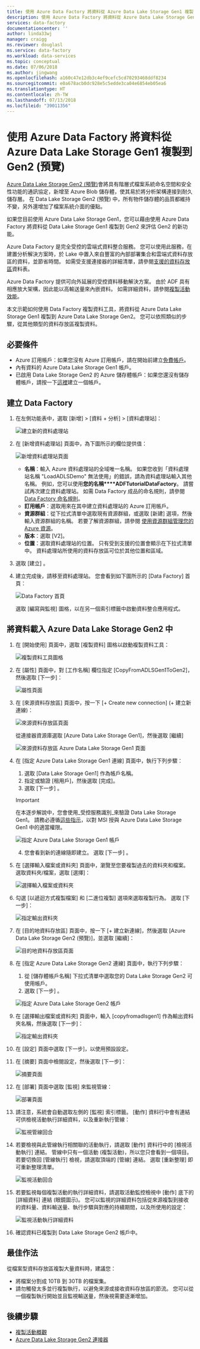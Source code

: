 ```yaml
---
title: 使用 Azure Data Factory 將資料從 Azure Data Lake Storage Gen1 複製到 Gen2 (預覽)
description: 使用 Azure Data Factory 將資料從 Azure Data Lake Storage Gen1 複製到 Gen2 (預覽)
services: data-factory
documentationcenter: ''
author: linda33wj
manager: craigg
ms.reviewer: douglasl
ms.service: data-factory
ms.workload: data-services
ms.topic: conceptual
ms.date: 07/06/2018
ms.author: jingwang
ms.openlocfilehash: a160c47e12db3c4ef9cefc5cd70293468ddf8234
ms.sourcegitcommit: e0a678acb0dc928e5c5edde3ca04e6854eb05ea6
ms.translationtype: HT
ms.contentlocale: zh-TW
ms.lasthandoff: 07/13/2018
ms.locfileid: "39011356"
---
```

# <a name="copy-data-from-azure-data-lake-storage-gen1-to-gen2-preview-with-azure-data-factory"></a>使用 Azure Data Factory 將資料從 Azure Data Lake Storage Gen1 複製到 Gen2 (預覽)

[Azure Data Lake Storage Gen2 (預覽)](../storage/data-lake-storage/introduction.md)會將具有階層式檔案系統命名空間和安全性功能的通訊協定，新增至 Azure Blob 儲存體，使其易於將分析架構連接到耐久儲存層。 在 Data Lake Storage Gen2 (預覽) 中，所有物件儲存體的品質都維持不變，另外還增加了檔案系統介面的優點。

如果您目前使用 Azure Data Lake Storage Gen1，您可以藉由使用 Azure Data Factory 將資料從 Data Lake Storage Gen1 複製到 Gen2 來評估 Gen2 的新功能。

Azure Data Factory 是完全受控的雲端式資料整合服務。 您可以使用此服務，在建置分析解決方案時，於 Lake 中置入來自豐富的內部部署集合和雲端式資料存放區的資料，並節省時間。 如需受支援連接器的詳細清單，請參閱[支援的資料存放區](copy-activity-overview.md#supported-data-stores-and-formats)資料表。

Azure Data Factory 提供可向外延展的受控資料移動解決方案。 由於 ADF 具有相應放大架構，因此能以高輸送量來內嵌資料。 如需詳細資料，請參閱[複製活動效能](copy-activity-performance.md)。

本文示範如何使用 Data Factory 複製資料工具，將資料從 Azure Data Lake Storage Gen1 複製到 Azure Data Lake Storage Gen2。 您可以依照類似的步驟，從其他類型的資料存放區複製資料。

## <a name="prerequisites"></a>必要條件

* Azure 訂用帳戶：如果您沒有 Azure 訂用帳戶，請在開始前建立[免費帳戶](https://azure.microsoft.com/free/)。
* 內有資料的 Azure Data Lake Storage Gen1 帳戶。
* 已啟用 Data Lake Storage Gen2 的 Azure 儲存體帳戶：如果您還沒有儲存體帳戶，請按一下[這裡](https://ms.portal.azure.com/#create/Microsoft.StorageAccount-ARM)建立一個帳戶。

## <a name="create-a-data-factory"></a>建立 Data Factory

1. 在左側功能表中，選取 [新增] > [資料 + 分析] > [資料處理站]：
   
   ![建立新的資料處理站](./media/load-azure-data-lake-storage-gen2-from-gen1/new-azure-data-factory-menu.png)
2. 在 [新增資料處理站] 頁面中，為下圖所示的欄位提供值： 
      
   ![新增資料處理站頁面](./media/load-azure-data-lake-storage-gen2-from-gen1/new-azure-data-factory.png)
 
    * **名稱**：輸入 Azure 資料處理站的全域唯一名稱。 如果您收到「資料處理站名稱 \"LoadADLSDemo\" 無法使用」的錯誤，請為資料處理站輸入其他名稱。 例如，您可以使用**您的名稱****ADFTutorialDataFactory**。 請嘗試再次建立資料處理站。 如需 Data Factory 成品的命名規則，請參閱 [Data Factory 命名規則](naming-rules.md)。
    * **訂用帳戶**：選取用來在其中建立資料處理站的 Azure 訂用帳戶。 
    * **資源群組**：從下拉式清單中選取現有資源群組，或選取 [新建] 選項，然後輸入資源群組的名稱。 若要了解資源群組，請參閱 [使用資源群組管理您的 Azure 資源](../azure-resource-manager/resource-group-overview.md)。  
    * **版本**：選取 [V2]。
    * **位置**：選取資料處理站的位置。 只有受到支援的位置會顯示在下拉式清單中。 資料處理站所使用的資料存放區可位於其他位置和區域。 

3. 選取 [建立] 。
4. 建立完成後，請移至資料處理站。 您會看到如下圖所示的 [Data Factory] 首頁： 
   
   ![Data Factory 首頁](./media/load-azure-data-lake-storage-gen2-from-gen1/data-factory-home-page.png)

   選取 [編寫與監視] 圖格，以在另一個索引標籤中啟動資料整合應用程式。

## <a name="load-data-into-azure-data-lake-storage-gen2"></a>將資料載入 Azure Data Lake Storage Gen2 中

1. 在 [開始使用] 頁面中，選取 [複製資料] 圖格以啟動複製資料工具： 

   ![複製資料工具圖格](./media/load-azure-data-lake-storage-gen2-from-gen1/copy-data-tool-tile.png)
2. 在 [屬性] 頁面中，對 [工作名稱] 欄位指定 [CopyFromADLSGen1ToGen2]，然後選取 [下一步]：

    ![屬性頁面](./media/load-azure-data-lake-storage-gen2-from-gen1/copy-data-tool-properties-page.png)
3. 在 [來源資料存放區] 頁面中，按一下 [+ Create new connection] \(+ 建立新連線\)：

    ![來源資料存放區頁面](./media/load-azure-data-lake-storage-gen2-from-gen1/source-data-store-page.png)
    
    從連接器資源庫選取 [Azure Data Lake Storage Gen1]，然後選取 [繼續]
    
    ![來源資料存放區 Azure Data Lake Storage Gen1 頁面](./media/load-azure-data-lake-storage-gen2-from-gen1/source-data-store-page-adls-gen1.png)
    
4. 在 [指定 Azure Data Lake Storage Gen1 連線] 頁面中，執行下列步驟：
   1. 選取 [Data Lake Storage Gen1] 作為帳戶名稱。
   2. 指定或驗證 [租用戶]，然後選取 [完成]。
   3. 選取 [下一步] 。
   
   > [!IMPORTANT]
   > 在本逐步解說中，您會使用_受控服務識別_來驗證 Data Lake Storage Gen1。 請務必遵循[這些指示](connector-azure-data-lake-store.md#using-managed-service-identity-authentication)，以對 MSI 授與 Azure Data Lake Storage Gen1 中的適當權限。
   
   ![指定 Azure Data Lake Storage Gen1 帳戶](./media/load-azure-data-lake-storage-gen2-from-gen1/specify-adls-gen1-account.png)
   
   4. 您會看到新的連線隨即建立。 選取 [下一步] 。
   
5. 在 [選擇輸入檔案或資料夾] 頁面中，瀏覽至您要複製過去的資料夾和檔案。 選取資料夾/檔案，選取 [選擇]：

    ![選擇輸入檔案或資料夾](./media/load-azure-data-lake-storage-gen2-from-gen1/choose-input-folder.png)

6. 勾選 [以遞迴方式複製檔案] 和 [二進位複製] 選項來選取複製行為。 選取 [下一步]：

    ![指定輸出資料夾](./media/load-azure-data-lake-storage-gen2-from-gen1/specify-binary-copy.png)
    
7. 在 [目的地資料存放區] 頁面中，按一下 [+ 建立新連線]，然後選取 [Azure Data Lake Storage Gen2 (預覽)]，並選取 [繼續]：

    ![目的地資料存放區頁面](./media/load-azure-data-lake-storage-gen2-from-gen1/destination-data-storage-page.png)

8. 在 [指定 Azure Data Lake Storage Gen2 連線] 頁面中，執行下列步驟：

   1. 從 [儲存體帳戶名稱] 下拉式清單中選取您的 Data Lake Storage Gen2 可使用帳戶。
   2. 選取 [下一步] 。
   
   ![指定 Azure Data Lake Storage Gen2 帳戶](./media/load-azure-data-lake-storage-gen2-from-gen1/specify-adls-gen2-account.png)

9. 在 [選擇輸出檔案或資料夾] 頁面中，輸入 [copyfromadlsgen1] 作為輸出資料夾名稱，然後選取 [下一步]： 

    ![指定輸出資料夾](./media/load-azure-data-lake-storage-gen2-from-gen1/specify-adls-gen2-path.png)

10. 在 [設定] 頁面中選取 [下一步]，以使用預設設定。

11. 在 [摘要] 頁面中檢閱設定，然後選取 [下一步]：

    ![摘要頁面](./media/load-azure-data-lake-storage-gen2-from-gen1/copy-summary.png)
12. 在 [部署] 頁面中選取 [監視] 來監視管線：

    ![部署頁面](./media/load-azure-data-lake-storage-gen2-from-gen1/deployment-page.png)
13. 請注意，系統會自動選取左側的 [監視] 索引標籤。 [動作] 資料行中會有連結可供檢視活動執行詳細資料，以及重新執行管線：

    ![監視管線回合](./media/load-azure-data-lake-storage-gen2-from-gen1/monitor-pipeline-runs.png)

14. 若要檢視與此管線執行相關聯的活動執行，請選取 [動作] 資料行中的 [檢視活動執行] 連結。 管線中只有一個活動 (複製活動)，所以您只會看到一個項目。 若要切換回 [管線執行] 檢視，請選取頂端的 [管線] 連結。 選取 [重新整理] 即可重新整理清單。 

    ![監視活動回合](./media/load-azure-data-lake-storage-gen2-from-gen1/monitor-activity-runs.png)

15. 若要監視每個複製活動的執行詳細資料，請選取活動監控檢視中 [動作] 底下的 [詳細資料] 連結 (眼鏡圖示)。 您可以監視的詳細資料包括從來源複製到接收的資料量、資料輸送量、執行步驟與對應的持續期間，以及所使用的設定：

    ![監視活動執行詳細資料](./media/load-azure-data-lake-storage-gen2-from-gen1/monitor-activity-run-details.png)

16. 確認資料已複製到 Data Lake Storage Gen2 帳戶中。

## <a name="best-practices"></a>最佳作法

從檔案型資料存放區複製大量資料時，建議您：

- 將檔案分割成 10TB 到 30TB 的檔案集。
- 請勿觸發太多並行複製執行，以避免來源或接收資料存放區的節流。 您可以從一個複製執行開始並且監視輸送量，然後視需要逐漸增加。

## <a name="next-steps"></a>後續步驟

* [複製活動概觀](copy-activity-overview.md)
* [Azure Data Lake Storage Gen2 連接器](connector-azure-data-lake-storage.md)